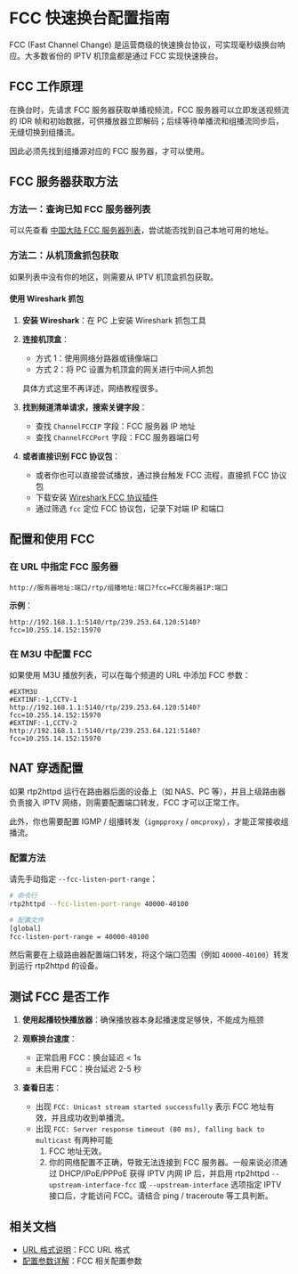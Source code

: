 # FCC 快速换台配置指南

FCC (Fast Channel Change) 是运营商级的快速换台协议，可实现毫秒级换台响应。大多数省份的 IPTV 机顶盒都是通过 FCC 实现快速换台。

## FCC 工作原理

在换台时，先请求 FCC 服务器获取单播视频流，FCC 服务器可以立即发送视频流的 IDR 帧和初始数据，可供播放器立即解码；后续等待单播流和组播流同步后，无缝切换到组播流。

因此必须先找到组播源对应的 FCC 服务器，才可以使用。

## FCC 服务器获取方法

### 方法一：查询已知 FCC 服务器列表

可以先查看 [中国大陆 FCC 服务器列表](./cn-fcc-collection.md)，尝试能否找到自己本地可用的地址。

### 方法二：从机顶盒抓包获取

如果列表中没有你的地区，则需要从 IPTV 机顶盒抓包获取。

#### 使用 Wireshark 抓包

1. **安装 Wireshark**：在 PC 上安装 Wireshark 抓包工具

2. **连接机顶盒**：

   - 方式 1：使用网络分路器或镜像端口
   - 方式 2：将 PC 设置为机顶盒的网关进行中间人抓包

   具体方式这里不再详述，网络教程很多。

3. **找到频道清单请求，搜索关键字段**：

   - 查找 `ChannelFCCIP` 字段：FCC 服务器 IP 地址
   - 查找 `ChannelFCCPort` 字段：FCC 服务器端口号

4. **或者直接识别 FCC 协议包**：

   - 或者你也可以直接尝试播放，通过换台触发 FCC 流程，直接抓 FCC 协议包
   - 下载安装 [Wireshark FCC 协议插件](../wireshark-support/README.md)
   - 通过筛选 `fcc` 定位 FCC 协议包，记录下对端 IP 和端口

## 配置和使用 FCC

### 在 URL 中指定 FCC 服务器

```url
http://服务器地址:端口/rtp/组播地址:端口?fcc=FCC服务器IP:端口
```

**示例**：

```url
http://192.168.1.1:5140/rtp/239.253.64.120:5140?fcc=10.255.14.152:15970
```

### 在 M3U 中配置 FCC

如果使用 M3U 播放列表，可以在每个频道的 URL 中添加 FCC 参数：

```m3u
#EXTM3U
#EXTINF:-1,CCTV-1
http://192.168.1.1:5140/rtp/239.253.64.120:5140?fcc=10.255.14.152:15970
#EXTINF:-1,CCTV-2
http://192.168.1.1:5140/rtp/239.253.64.121:5140?fcc=10.255.14.152:15970
```

## NAT 穿透配置

如果 rtp2httpd 运行在路由器后面的设备上（如 NAS、PC 等），并且上级路由器负责接入 IPTV 网络，则需要配置端口转发，FCC 才可以正常工作。

此外，你也需要配置 IGMP / 组播转发（`igmpproxy` / `omcproxy`），才能正常接收组播流。

### 配置方法

请先手动指定 `--fcc-listen-port-range`：

```bash
# 命令行
rtp2httpd --fcc-listen-port-range 40000-40100

# 配置文件
[global]
fcc-listen-port-range = 40000-40100
```

然后需要在上级路由器配置端口转发，将这个端口范围（例如 `40000-40100`）转发到运行 rtp2httpd 的设备。

## 测试 FCC 是否工作

1. **使用起播较快播放器**：确保播放器本身起播速度足够快，不能成为瓶颈

2. **观察换台速度**：

   - 正常启用 FCC：换台延迟 < 1s
   - 未启用 FCC：换台延迟 2-5 秒

3. **查看日志**：

   - 出现 `FCC: Unicast stream started successfully` 表示 FCC 地址有效，并且成功收到单播流。
   - 出现 `FCC: Server response timeout (80 ms), falling back to multicast` 有两种可能
     1. FCC 地址无效。
     2. 你的网络配置不正确，导致无法连接到 FCC 服务器。一般来说必须通过 DHCP/IPoE/PPPoE 获得 IPTV 内网 IP 后，并启用 rtp2httpd `--upstream-interface-fcc` 或 `--upstream-interface` 选项指定 IPTV 接口后，才能访问 FCC。请结合 ping / traceroute 等工具判断。

## 相关文档

- [URL 格式说明](url-formats.md)：FCC URL 格式
- [配置参数详解](configuration.md)：FCC 相关配置参数
